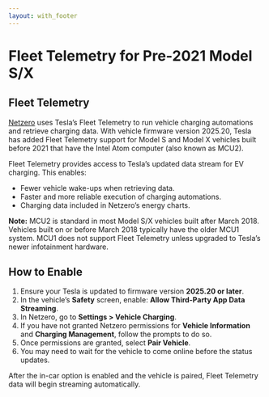 ```yaml
---
layout: with_footer
---
```


# Fleet Telemetry for Pre-2021 Model S/X

## Fleet Telemetry

[Netzero](https://www.netzero.energy) uses Tesla’s Fleet Telemetry to run vehicle charging
automations and retrieve charging data. With vehicle firmware version 2025.20,
Tesla has added Fleet Telemetry support for Model S and Model X vehicles built before 2021 that
have the Intel Atom computer (also known as MCU2).

Fleet Telemetry provides access to Tesla’s updated data stream for EV charging. This enables:

- Fewer vehicle wake-ups when retrieving data.
- Faster and more reliable execution of charging automations.
- Charging data included in Netzero’s energy charts.

**Note:** MCU2 is standard in most Model S/X vehicles built after March 2018.
Vehicles built on or before March 2018 typically have the older MCU1 system.
MCU1 does not support Fleet Telemetry unless upgraded to Tesla’s newer infotainment hardware.

## How to Enable

1. Ensure your Tesla is updated to firmware version **2025.20 or later**.
2. In the vehicle’s **Safety** screen, enable:
   **Allow Third-Party App Data Streaming**.
3. In Netzero, go to **Settings > Vehicle Charging**.
4. If you have not granted Netzero permissions for **Vehicle Information** and **Charging
   Management**, follow the prompts to do so.
5. Once permissions are granted, select **Pair Vehicle**.
6. You may need to wait for the vehicle to come online before the status updates.

After the in-car option is enabled and the vehicle is paired, Fleet Telemetry data will begin
streaming automatically.
